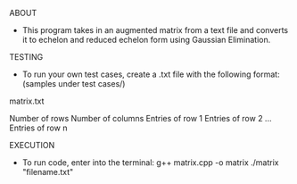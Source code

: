 ABOUT
- This program takes in an augmented matrix from a text file and converts
  it to echelon and reduced echelon form using Gaussian Elimination.

TESTING
- To run your own test cases, create a .txt file with the 
  following format: (samples under test cases/)

matrix.txt

Number of rows
Number of columns
Entries of row 1
Entries of row 2
...
Entries of row n


EXECUTION
- To run code, enter into the terminal:
g++ matrix.cpp -o matrix
./matrix "filename.txt"
